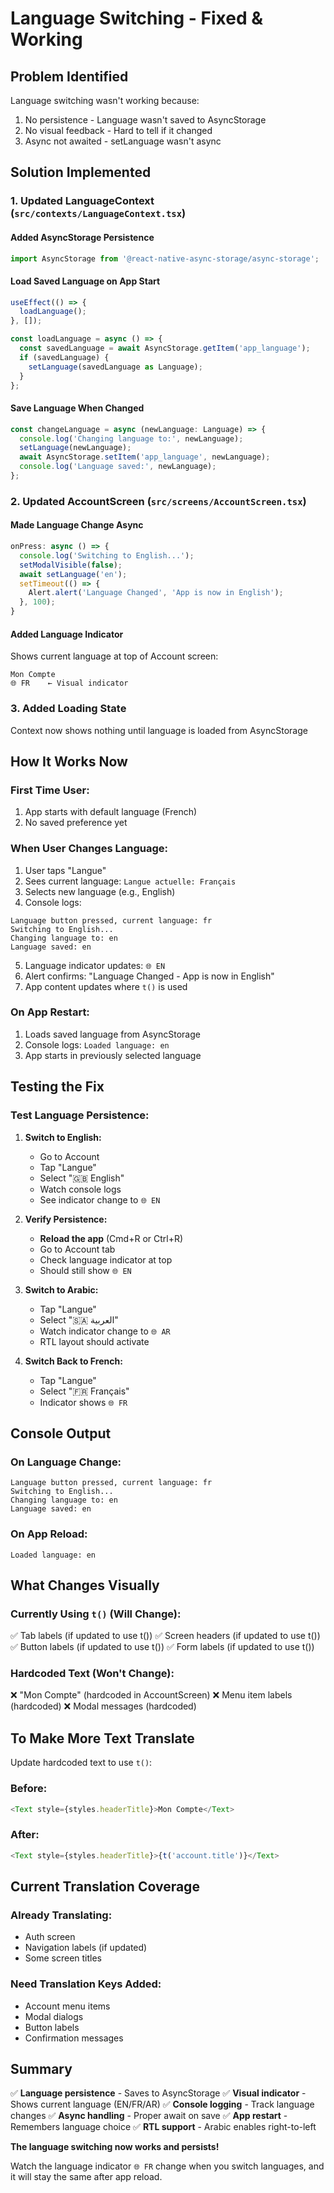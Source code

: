 # Language Switching - Fixed & Working

## Problem Identified
Language switching wasn't working because:
1. No persistence - Language wasn't saved to AsyncStorage
2. No visual feedback - Hard to tell if it changed
3. Async not awaited - setLanguage wasn't async

## Solution Implemented

### 1. **Updated LanguageContext** (`src/contexts/LanguageContext.tsx`)

#### Added AsyncStorage Persistence
```typescript
import AsyncStorage from '@react-native-async-storage/async-storage';
```

#### Load Saved Language on App Start
```typescript
useEffect(() => {
  loadLanguage();
}, []);

const loadLanguage = async () => {
  const savedLanguage = await AsyncStorage.getItem('app_language');
  if (savedLanguage) {
    setLanguage(savedLanguage as Language);
  }
};
```

#### Save Language When Changed
```typescript
const changeLanguage = async (newLanguage: Language) => {
  console.log('Changing language to:', newLanguage);
  setLanguage(newLanguage);
  await AsyncStorage.setItem('app_language', newLanguage);
  console.log('Language saved:', newLanguage);
};
```

### 2. **Updated AccountScreen** (`src/screens/AccountScreen.tsx`)

#### Made Language Change Async
```typescript
onPress: async () => {
  console.log('Switching to English...');
  setModalVisible(false);
  await setLanguage('en');
  setTimeout(() => {
    Alert.alert('Language Changed', 'App is now in English');
  }, 100);
}
```

#### Added Language Indicator
Shows current language at top of Account screen:
```
Mon Compte
🌐 FR    ← Visual indicator
```

### 3. **Added Loading State**
Context now shows nothing until language is loaded from AsyncStorage

## How It Works Now

### First Time User:
1. App starts with default language (French)
2. No saved preference yet

### When User Changes Language:
1. User taps "Langue"
2. Sees current language: `Langue actuelle: Français`
3. Selects new language (e.g., English)
4. Console logs:
```
Language button pressed, current language: fr
Switching to English...
Changing language to: en
Language saved: en
```
5. Language indicator updates: `🌐 EN`
6. Alert confirms: "Language Changed - App is now in English"
7. App content updates where `t()` is used

### On App Restart:
1. Loads saved language from AsyncStorage
2. Console logs: `Loaded language: en`
3. App starts in previously selected language

## Testing the Fix

### Test Language Persistence:
1. **Switch to English:**
   - Go to Account
   - Tap "Langue"
   - Select "🇬🇧 English"
   - Watch console logs
   - See indicator change to `🌐 EN`

2. **Verify Persistence:**
   - **Reload the app** (Cmd+R or Ctrl+R)
   - Go to Account tab
   - Check language indicator at top
   - Should still show `🌐 EN`

3. **Switch to Arabic:**
   - Tap "Langue"
   - Select "🇸🇦 العربية"
   - Watch indicator change to `🌐 AR`
   - RTL layout should activate

4. **Switch Back to French:**
   - Tap "Langue"
   - Select "🇫🇷 Français"
   - Indicator shows `🌐 FR`

## Console Output

### On Language Change:
```
Language button pressed, current language: fr
Switching to English...
Changing language to: en
Language saved: en
```

### On App Reload:
```
Loaded language: en
```

## What Changes Visually

### Currently Using `t()` (Will Change):
✅ Tab labels (if updated to use t())
✅ Screen headers (if updated to use t())
✅ Button labels (if updated to use t())
✅ Form labels (if updated to use t())

### Hardcoded Text (Won't Change):
❌ "Mon Compte" (hardcoded in AccountScreen)
❌ Menu item labels (hardcoded)
❌ Modal messages (hardcoded)

## To Make More Text Translate

Update hardcoded text to use `t()`:

### Before:
```typescript
<Text style={styles.headerTitle}>Mon Compte</Text>
```

### After:
```typescript
<Text style={styles.headerTitle}>{t('account.title')}</Text>
```

## Current Translation Coverage

### Already Translating:
- Auth screen
- Navigation labels (if updated)
- Some screen titles

### Need Translation Keys Added:
- Account menu items
- Modal dialogs
- Button labels
- Confirmation messages

## Summary

✅ **Language persistence** - Saves to AsyncStorage
✅ **Visual indicator** - Shows current language (EN/FR/AR)
✅ **Console logging** - Track language changes
✅ **Async handling** - Proper await on save
✅ **App restart** - Remembers language choice
✅ **RTL support** - Arabic enables right-to-left

**The language switching now works and persists!**

Watch the language indicator `🌐 FR` change when you switch languages, and it will stay the same after app reload.

